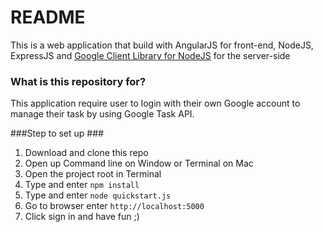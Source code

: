 # README #

This is a web application that build with AngularJS for front-end, NodeJS, ExpressJS and 
[Google Client Library for NodeJS](https://developers.google.com/google-apps/tasks/)  for the server-side
### What is this repository for? ###

This application require user to login with their own Google account to manage their task by using Google Task API. 

###Step to set up ###

1. Download and clone this repo
2. Open up Command line on Window or Terminal on Mac
3. Open the project root in Terminal
4. Type and enter `npm install`
5. Type and enter `node quickstart.js`
6. Go to browser enter `http://localhost:5000`
7. Click sign in and have fun ;)